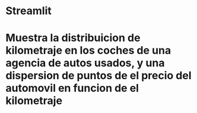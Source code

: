 # Streamlit
# Muestra la distribuicion de kilometraje en los coches de una agencia de autos usados, y una dispersion de puntos de el precio del automovil en funcion de el kilometraje
